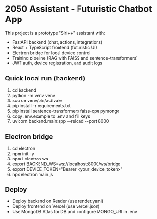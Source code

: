 
# 2050 Assistant - Futuristic Chatbot App

This project is a prototype "Siri++" assistant with:
- FastAPI backend (chat, actions, integrations)
- React + TypeScript frontend (futuristic UI)
- Electron bridge for local device control
- Training pipeline (RAG with FAISS and sentence-transformers)
- JWT auth, device registration, and audit logs

## Quick local run (backend)
1. cd backend
2. python -m venv venv
3. source venv/bin/activate
4. pip install -r requirements.txt
5. pip install sentence-transformers faiss-cpu pymongo
6. copy .env.example to .env and fill keys
7. uvicorn backend.main:app --reload --port 8000

## Electron bridge
1. cd electron
2. npm init -y
3. npm i electron ws
4. export BACKEND_WS=ws://localhost:8000/ws/bridge
5. export DEVICE_TOKEN="Bearer <your_device_token>"
6. npx electron main.js

## Deploy
- Deploy backend on Render (use render.yaml)
- Deploy frontend on Vercel (use vercel.json)
- Use MongoDB Atlas for DB and configure MONGO_URI in .env

